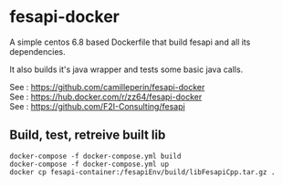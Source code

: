 # fesapi-docker

A simple centos 6.8 based Dockerfile that build fesapi and all its dependencies.

It also builds it's java wrapper and tests some basic java calls.

See : https://github.com/camilleperin/fesapi-docker  
See : https://hub.docker.com/r/zz64/fesapi-docker  
See : https://github.com/F2I-Consulting/fesapi  

## Build, test, retreive built lib
 
```
docker-compose -f docker-compose.yml build  
docker-compose -f docker-compose.yml up  
docker cp fesapi-container:/fesapiEnv/build/libFesapiCpp.tar.gz .
```
